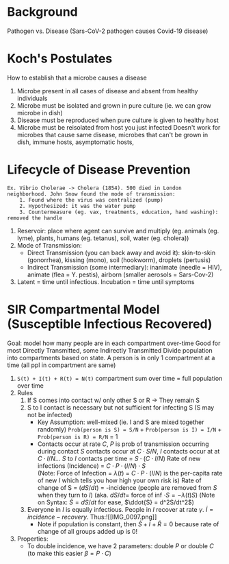 # Background
Pathogen vs. Disease (Sars-CoV-2 pathogen causes Covid-19 disease)
# Koch's Postulates
How to establish that a microbe causes a disease
1. Microbe present in all cases of disease and absent from healthy individuals
2. Microbe must be isolated and grown in pure culture (ie. we can grow microbe in dish)
3. Disease must be reproduced when pure culture is given to healthy host
4. Microbe must be reisolated from host you just infected 
Doesn't work for microbes that cause same disease, microbes that can't be grown in dish, immune hosts, asymptomatic hosts,
# Lifecycle of Disease Prevention
	Ex. Vibrio Cholerae -> Cholera (1854). 500 died in London neighborhood. John Snow found the mode of transmission:
		1. Found where the virus was centralized (pump)
		2. Hypothesized: it was the water pump
		3. Countermeasure (eg. vax, treatments, education, hand washing): removed the handle
1. Reservoir: place where agent can survive and multiply (eg. animals (eg. lyme), plants, humans (eg. tetanus), soil, water (eg. cholera))
2. Mode of Transmission:
	- Direct Transmission (you can back away and avoid it): skin-to-skin (gonorrhea), kissing (mono), soil (hookworm), droplets (pertusis)
	- Indirect Transmission (some intermediary): inanimate (needle = HIV), animate (flea = Y. pestis), airborn (smaller aerosols = Sars-Cov-2)
3. Latent = time until infectious. Incubation = time until symptoms
# SIR Compartmental Model (Susceptible Infectious Recovered)
Goal: model how many people are in each compartment over-time
Good for most Directly Transmitted, some Indirectly Transmitted
Divide population into compartments based on state. A person is in only 1 compartment at a time (all ppl in compartment are same)
1. `S(t) + I(t) + R(t) = N(t)`   compartment sum over time = full population over time
2. Rules
	1. If S comes into contact w/ only other S or R -> They remain S
	2. S to I contact is necessary but not sufficient for infecting S (S may not be infected)
		- Key Assumption: well-mixed (ie. I and S are mixed together randomly)
			`Prob(person is S) = S/N` + `Prob(person is I) = I/N` + `Prob(person is R) = R/N` = 1
		- Contacts occur at rate $C$, $P$ is prob of transmission occurring during contact 
			$S$ contacts occur at $C \cdot S/N$, $I$ contacts occur at at $C \cdot I/N$...
			$S$ to $I$ contacts per time = $S \cdot (C \cdot I/N)$
			Rate of new infections (Incidence) = $C \cdot P \cdot (I/N) \cdot S$       
					(Note: Force of Infection = $\lambda(t)$ = $C \cdot P \cdot (I/N)$ is the per-capita rate of new $I$ which tells you how high your own risk is) 
			Rate of change of S = ($dS/dt$) = -incidence (people are removed from $S$ when they turn to $I$) (aka. $dS/dt =$ force of inf $\cdot S = -\lambda(t)S$)
					(Note on Syntax: $\dot{S} = dS/dt$ for ease, $\ddot{S} = d^2S/dt^2$)
	3. Everyone in $I$ is equally infectious. People in $I$ recover at rate $\gamma$. $\dot{I} = incidence - recovery$. Thus:![[IMG_0097.png]]
		- Note if population is constant, then $\dot{S} + \dot{I} + \dot{R} = 0$ because rate of change of all groups added up is 0!
3. Properties: 
	- To double incidence, we have 2 parameters: double $P$ or double $C$ (to make this easier $\beta = P \cdot C$)